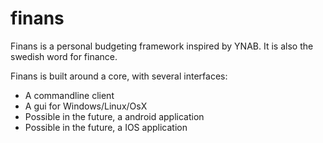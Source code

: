 # finans
Finans is a personal budgeting framework inspired by YNAB. It is also the swedish word for finance.

Finans is built around a core, with several interfaces:
 * A commandline client
 * A gui for Windows/Linux/OsX
 * Possible in the future, a android application
 * Possible in the future, a IOS application
